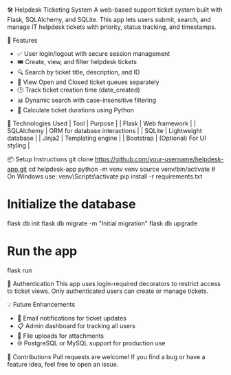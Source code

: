 🛠 Helpdesk Ticketing System
A web-based support ticket system built with Flask, SQLAlchemy, and SQLite. This app lets users submit, search, and manage IT helpdesk tickets with priority, status tracking, and timestamps.

🚀 Features
- ✅ User login/logout with secure session management
- 🎟 Create, view, and filter helpdesk tickets
- 🔍 Search by ticket title, description, and ID
- 📂 View Open and Closed ticket queues separately
- 🕒 Track ticket creation time (date_created)
- 📊 Dynamic search with case-insensitive filtering
- 🧮 Calculate ticket durations using Python

🧰 Technologies Used
| Tool | Purpose | 
| Flask | Web framework | 
| SQLAlchemy | ORM for database interactions | 
| SQLite | Lightweight database | 
| Jinja2 | Templating engine | 
| Bootstrap | (Optional) For UI styling | 



📦 Setup Instructions
git clone https://github.com/your-username/helpdesk-app.git
cd helpdesk-app
python -m venv venv
source venv/bin/activate   # On Windows use: venv\Scripts\activate
pip install -r requirements.txt

# Initialize the database
flask db init
flask db migrate -m "Initial migration"
flask db upgrade

# Run the app
flask run



🔐 Authentication
This app uses login-required decorators to restrict access to ticket views. Only authenticated users can create or manage tickets.

💡 Future Enhancements
- 📨 Email notifications for ticket updates
- 📋 Admin dashboard for tracking all users
- 📎 File uploads for attachments
- 🌐 PostgreSQL or MySQL support for production use

🙌 Contributions
Pull requests are welcome! If you find a bug or have a feature idea, feel free to open an issue.


